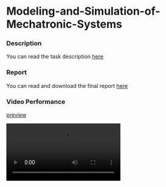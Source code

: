 
# Modeling-and-Simulation-of-Mechatronic-Systems
### Description
You can read the task description [here](https://github.com/NicholasBaraghini/Modeling-and-Simulation-of-Mechatronic-Systems/blob/main/SMA_Model_2021.pdf)

### Report
You can read and download the final report [here](https://github.com/NicholasBaraghini/Modeling-and-Simulation-of-Mechatronic-Systems/blob/main/MSMS_report.pdf)

### Video Performance
[preview](https://user-images.githubusercontent.com/76887265/172715086-91a4b812-6ff1-4888-8707-88dda2549dd7.gif)

![scalinata reference tracking](https://user-images.githubusercontent.com/76887265/172709221-926449c3-2197-4706-b34f-95f278174b42.mp4)

